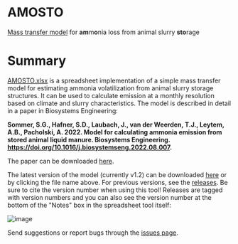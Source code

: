 # AMOSTO
[Mass transfer model](https://github.com/sashahafner/AMOSTO/raw/main/AMOSTO.xlsx) for **am**m**o**nia loss from animal slurry **sto**rage

# Summary
[AMOSTO.xlsx](https://github.com/sashahafner/AMOSTO/raw/main/AMOSTO.xlsx) is a spreadsheet implementation of a simple mass transfer model for estimating ammonia volatilization from animal slurry storage structures.
It can be used to calculate emission at a monthly resolution based on climate and slurry characteristics.
The model is described in detail in a paper in Biosystems Engineering:

**Sommer, S.G., Hafner, S.D., Laubach, J., van der Weerden, T.J., Leytem, A.B., Pacholski, A. 2022. Model for calculating ammonia emission from stored animal liquid manure. Biosystems Engineering. <https://doi.org/10.1016/j.biosystemseng.2022.08.007>.**

The paper can be downloaded [here](https://drive.google.com/file/d/1PTC_YO8lJKsK_OPswhBvWFYOUVEzKVFc/view?usp=sharing).

The latest version of the model (currently v1.2) can be downloaded [here](https://github.com/sashahafner/AMOSTO/raw/main/AMOSTO.xlsx) or by clicking the file name above.
For previous versions, see the [releases](https://github.com/sashahafner/AMOSTO/releases).
Be sure to cite the version number when using this tool!
Releases are tagged with version numbers and you can also see the version number at the bottom of the "Notes" box in the spreadsheet tool itself:

![image](https://user-images.githubusercontent.com/35272876/232917106-247bcfb8-6d52-4ba9-83ee-45c12254b01c.png)

Send suggestions or report bugs through the [issues page](https://github.com/sashahafner/AMOSTO/issues).
